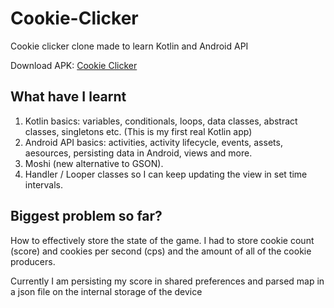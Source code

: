 # Cookie-Clicker
Cookie clicker clone made to learn Kotlin and Android API

Download APK: [Cookie Clicker](https://github.com/GulderBone/Cookie-Clicker/raw/master/Cookie_Clicker.apk)

## What have I learnt

1. Kotlin basics: variables, conditionals, loops, data classes, abstract classes, singletons etc. (This is my first real Kotlin app)
2. Android API basics: activities, activity lifecycle, events, assets, aesources, persisting data in Android, views and more.
3. Moshi (new alternative to GSON).
4. Handler / Looper classes so I can keep updating the view in set time intervals.

## Biggest problem so far?

How to effectively store the state of the game.
I had to store cookie count (score) and cookies per second (cps) and the amount of all of the cookie producers.

Currently I am persisting my score in shared preferences and parsed map in a json file on the internal storage
of the device